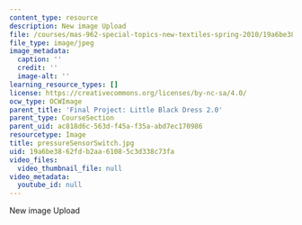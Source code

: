 ```yaml
---
content_type: resource
description: New image Upload
file: /courses/mas-962-special-topics-new-textiles-spring-2010/19a6be3862fdb2aa61085c3d338c73fa_pressureSensorSwitch.jpg
file_type: image/jpeg
image_metadata:
  caption: ''
  credit: ''
  image-alt: ''
learning_resource_types: []
license: https://creativecommons.org/licenses/by-nc-sa/4.0/
ocw_type: OCWImage
parent_title: 'Final Project: Little Black Dress 2.0'
parent_type: CourseSection
parent_uid: ac818d6c-563d-f45a-f35a-abd7ec170986
resourcetype: Image
title: pressureSensorSwitch.jpg
uid: 19a6be38-62fd-b2aa-6108-5c3d338c73fa
video_files:
  video_thumbnail_file: null
video_metadata:
  youtube_id: null
---
```

New image Upload